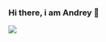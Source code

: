 ### Hi there, i am Andrey 👋

![](https://github-readme-stats.vercel.app/api?username=%27BaronPenteract%27&show_icons=true&count_private=true)
